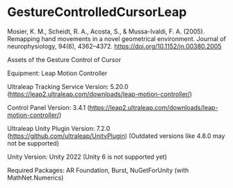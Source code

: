 # GestureControlledCursorLeap

Mosier, K. M., Scheidt, R. A., Acosta, S., & Mussa-Ivaldi, F. A. (2005). Remapping hand movements in a novel geometrical environment. Journal of neurophysiology, 94(6), 4362–4372. https://doi.org/10.1152/jn.00380.2005

Assets of the Gesture Control of Cursor

Equipment: Leap Motion Controller

Ultraleap Tracking Service Version: 5.20.0 (https://leap2.ultraleap.com/downloads/leap-motion-controller/)

Control Panel Version: 3.4.1 (https://leap2.ultraleap.com/downloads/leap-motion-controller/)

Ultraleap Unity Plugin Version: 7.2.0 (https://github.com/ultraleap/UnityPlugin) (Outdated versions like 4.8.0 may not be supported)

Unity Version: Unity 2022 (Unity 6 is not supported yet)

Required Packages: AR Foundation, Burst, NuGetForUnity (with MathNet.Numerics)
